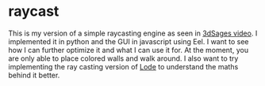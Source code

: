 # raycast
This is my version of a simple raycasting engine as seen in [3dSages video](https://www.youtube.com/watch?v=gYRrGTC7GtA&t=876s). I implemented it in python and the GUI in javascript using Eel. I want to see how I can further optimize it and what I can use it for. At the moment, you are only able to place colored walls and walk around. I also want to try implementing the ray casting version of [Lode](https://lodev.org/cgtutor/raycasting.html) to understand the maths behind it better.
